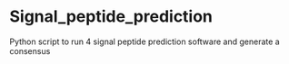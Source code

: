 # Signal_peptide_prediction
Python script to run 4 signal peptide prediction software and generate a consensus
